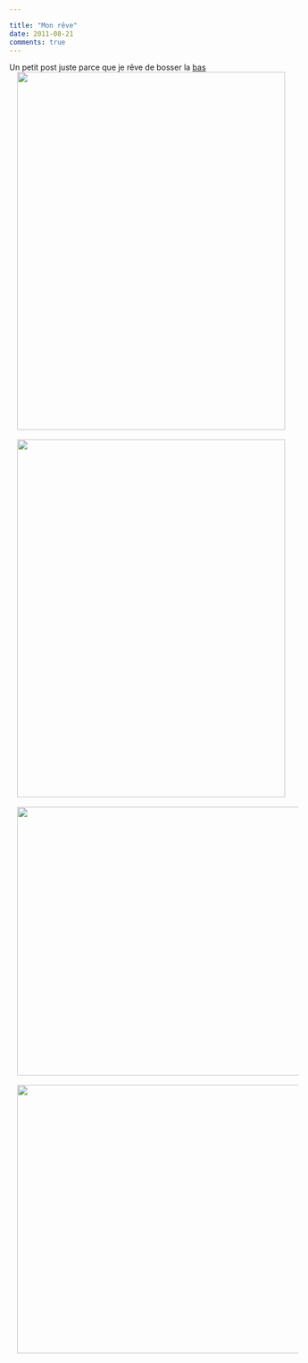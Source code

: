 ```yaml
---

title: "Mon rêve"
date: 2011-08-21
comments: true
---
```


<div class='post'>
<div dir="ltr" style="text-align: left;" trbidi="on"><div>Un petit post juste parce que je rêve de bosser la <u>bas</u><br /><div class="separator" style="clear: both; text-align: center;"><a href="http://4.bp.blogspot.com/-rq9TkOaZscY/TlidbY2JQcI/AAAAAAAAO0c/_ko0cD2CXCk/s1600/IMG_20110821_122000.jpg" imageanchor="1" style="margin-left: 1em; margin-right: 1em;"><img border="0" height="640" src="http://4.bp.blogspot.com/-rq9TkOaZscY/TlidbY2JQcI/AAAAAAAAO0c/_ko0cD2CXCk/s640/IMG_20110821_122000.jpg" width="480" /></a></div><br /><div class="separator" style="clear: both; text-align: center;"><a href="http://1.bp.blogspot.com/-7wh9lXnkA30/TlidcVNbFjI/AAAAAAAAO0g/hQatxWDimJ8/s1600/IMG_20110821_122005.jpg" imageanchor="1" style="margin-left: 1em; margin-right: 1em;"><img border="0" height="640" src="http://1.bp.blogspot.com/-7wh9lXnkA30/TlidcVNbFjI/AAAAAAAAO0g/hQatxWDimJ8/s640/IMG_20110821_122005.jpg" width="480" /></a></div><br /><div class="separator" style="clear: both; text-align: center;"><a href="http://2.bp.blogspot.com/-kRBkoWwa5gU/TliddOU66rI/AAAAAAAAO0k/3hW1jWgO83g/s1600/IMG_20110821_123253.jpg" imageanchor="1" style="margin-left: 1em; margin-right: 1em;"><img border="0" height="480" src="http://2.bp.blogspot.com/-kRBkoWwa5gU/TliddOU66rI/AAAAAAAAO0k/3hW1jWgO83g/s640/IMG_20110821_123253.jpg" width="640" /></a></div><br /><div class="separator" style="clear: both; text-align: center;"><a href="http://3.bp.blogspot.com/-dwnUTkENP3s/TlideNCE5dI/AAAAAAAAO0o/hC8_U0LcM2k/s1600/IMG_20110821_123545.jpg" imageanchor="1" style="margin-left: 1em; margin-right: 1em;"><img border="0" height="480" src="http://3.bp.blogspot.com/-dwnUTkENP3s/TlideNCE5dI/AAAAAAAAO0o/hC8_U0LcM2k/s640/IMG_20110821_123545.jpg" width="640" /></a></div><br /></div></div></div>
